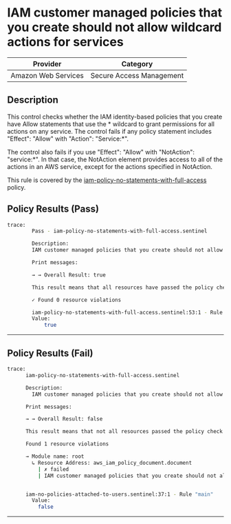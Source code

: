 # IAM customer managed policies that you create should not allow wildcard actions for services

| Provider            |         Category         |
| ------------------- | ------------------------ |
| Amazon Web Services | Secure Access Management |

## Description

This control checks whether the IAM identity-based policies that you create have Allow statements that use the * wildcard to grant permissions for all actions on any service. The control fails if any policy statement includes "Effect": "Allow" with "Action": "Service:*".

The control also fails if you use "Effect": "Allow" with "NotAction": "service:*". In that case, the NotAction element provides access to all of the actions in an AWS service, except for the actions specified in NotAction.

This rule is covered by the [iam-policy-no-statements-with-full-access](https://github.com/hashicorp/policy-library-NIST-Policy-Set-for-AWS-Terraform/blob/main/policies/iam/iam-policy-no-statements-with-full-access.sentinel) policy.

## Policy Results (Pass)
```bash
trace:
        Pass - iam-policy-no-statements-with-full-access.sentinel

        Description:
        IAM customer managed policies that you create should not allow wildcard actions for services

        Print messages:

        → → Overall Result: true

        This result means that all resources have passed the policy check for the policy iam-policy-no-statements-with-full-access.

        ✓ Found 0 resource violations

        iam-policy-no-statements-with-full-access.sentinel:53:1 - Rule "main"
        Value:
            true
```

---

## Policy Results (Fail)
```bash
trace:
      iam-policy-no-statements-with-full-access.sentinel

      Description:
        IAM customer managed policies that you create should not allow wildcard actions for services

      Print messages:

      → → Overall Result: false

      This result means that not all resources passed the policy check and the protected behavior is not allowed  for the policy iam-no-policies-attached-to-users.

      Found 1 resource violations

      → Module name: root
        ↳ Resource Address: aws_iam_policy_document.document
          | ✗ failed
          | IAM customer managed policies that you create should not allow wildcard actions for services. Refer to https://docs.aws.amazon.com/securityhub/latest/userguide/iam-controls.html#iam-21 for more details.


      iam-no-policies-attached-to-users.sentinel:37:1 - Rule "main"
        Value:
          false
```

---